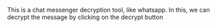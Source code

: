 This is a chat messenger decryption tool, like whatsapp. In this, we can decrypt the message by clicking on the decrypt button
